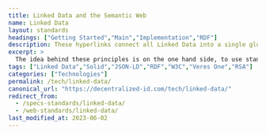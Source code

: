 ```yaml
---
title: Linked Data and the Semantic Web
name: Linked Data
layout: standards
headings: ["Getting Started","Main","Implementation","RDF"]
description: These hyperlinks connect all Linked Data into a single global data graph, similar as the hyperlinks on the classic Web connect all HTML documents
excerpt: >
  The idea behind these principles is on the one hand side, to use standards for the representation and the access to data on the Web. On the other hand, the principles propagate to set hyperlinks between data from different sources.
tags: ["Linked Data","Solid","JSON-LD","RDF","W3C","Veres One","RSA"]
categories: ["Technologies"]
permalink: /tech/linked-data/
canonical_url: "https://decentralized-id.com/tech/linked-data/"
redirect_from:
  - /specs-standards/linked-data/
  - /web-standards/linked-data/
last_modified_at: 2023-06-02
---
```



